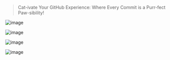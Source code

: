 > Cat-ivate Your GitHub Experience: Where Every Commit is a Purr-fect Paw-sibility!

![image](https://user-images.githubusercontent.com/1047696/235075657-975968e3-6ab8-4a7f-9a96-4b9db7dd994f.png)

![image](https://github.com/ro0NL/ro0NL/assets/1047696/ad51869e-7de5-41d6-ba8a-b593e71344cc)

![image](https://user-images.githubusercontent.com/1047696/148427307-a2e08155-406b-494c-b448-97dc7847f8da.png)

![image](https://user-images.githubusercontent.com/1047696/226983602-e10c2e34-ee50-422e-815b-8494ea257ffa.png)
